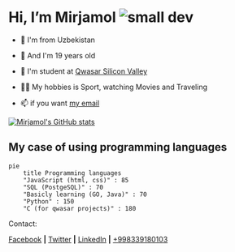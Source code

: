 
# Hi, I’m Mirjamol ![small dev](https://user-images.githubusercontent.com/96412090/186644372-cb8a833d-63e7-40c5-8dac-8921c8ba6c2c.png)

- 👀 I'm from Uzbekistan

- 🌱 And I'm 19 years old

- :information_desk_person: I'm student at [Qwasar Silicon Valley](https://qwasar.io/)

- :mountain_biking_man: My hobbies is Sport, watching Movies and Traveling

- 📫 if you want [my email](mailto:alpholmon@gmail.com)


[![Mirjamol's GitHub stats](https://github-readme-stats.vercel.app/api?username=holmon-alp)](https://github.com/holmon-alp/github-readme-stats)

## My case of using programming languages

```mermaid
pie
    title Programming languages
    "JavaScript (html, css)" : 85
    "SQL (PostgeSQL)" : 70
    "Basicly learning (GO, Java)" : 70
    "Python" : 150
    "C (for qwasar projects)" : 180
```

Contact:

[Facebook](https://facebook.com/holmonalp) **|**
[Twitter](https://twitter.com/holmonalp) **|**
[LinkedIn](https://linkedin.com/holmonalp) **|**
[+998339180103](tel:+998339180103)



<!---
  
![developer](https://user-images.githubusercontent.com/96412090/186638132-ffbce524-8e8b-49ab-8d1b-9144b46dcb3e.png)
holmon-alp/About-Me is a ✨ special ✨ repository because its `README.md` (this file) appears on your GitHub profile.
You can click the Preview link to take a look at your changes.
--->
